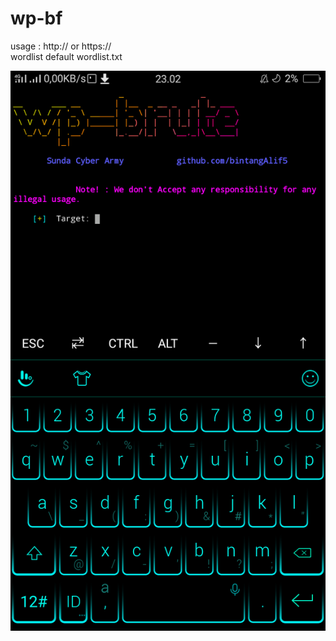 # wp-bf
usage : http:// or https:// <br>
wordlist default wordlist.txt<br>

<img src="Screenshot_2019-07-10-23-02-57-31.png">
